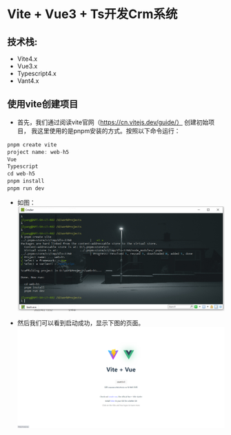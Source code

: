 # Vite + Vue3 + Ts开发Crm系统

## 技术栈:
- Vite4.x
- Vue3.x
- Typescript4.x
- Vant4.x

## 使用vite创建项目

- 首先，我们通过阅读vite官网（https://cn.vitejs.dev/guide/） 创建初始项目，
我这里使用的是pnpm安装的方式。按照以下命令运行：

```typescript
pnpm create vite
project name: web-h5
Vue
Typescript
cd web-h5
pnpm install
pnpm run dev
```

- 如图：
![1](../../assets/images/1.png)

- 然后我们可以看到启动成功，显示下图的页面。
![2](../../assets/images/2.png)
